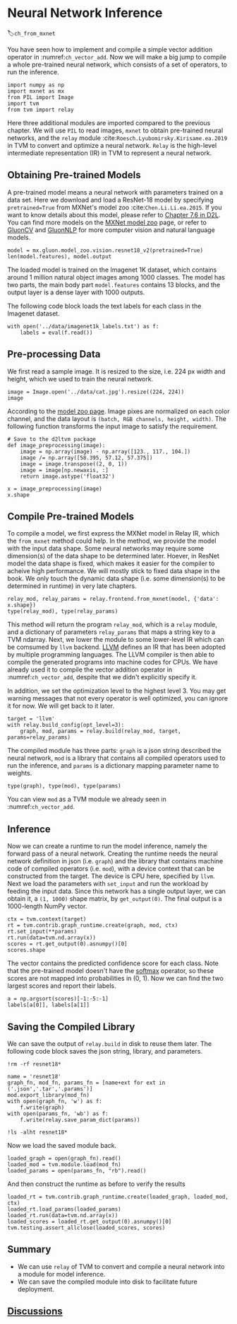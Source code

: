 # Neural Network Inference
:label:`ch_from_mxnet`

You have seen how to implement and compile a simple vector addition operator in :numref:`ch_vector_add`. Now we will make a big jump to compile a whole pre-trained neural network, which consists of a set of operators, to run the inference.

```{.python .input  n=1}
import numpy as np
import mxnet as mx
from PIL import Image
import tvm
from tvm import relay
```

Here three additional modules are imported compared to the previous chapter. We will use `PIL` to read images, `mxnet` to obtain pre-trained neural networks, and the `relay` module :cite:`Roesch.Lyubomirsky.Kirisame.ea.2019` in TVM to convert and optimize a neural network.
`Relay` is the high-level intermediate representation (IR) in TVM to represent a neural network.

## Obtaining Pre-trained Models

A pre-trained model means a neural network with parameters trained on a data set. Here we download and load a ResNet-18 model by specifying `pretrained=True` from MXNet's model zoo :cite:`Chen.Li.Li.ea.2015`. If you want to know details about this model, please refer to [Chapter 7.6 in D2L](http://d2l.ai/chapter_convolutional-modern/resnet.html). You can find more models on the [MXNet model zoo](https://mxnet.apache.org/api/python/docs/api/gluon/model_zoo/index.html) page, or refer to [GluonCV](https://gluon-cv.mxnet.io/model_zoo/index.html) and [GluonNLP](http://gluon-nlp.mxnet.io/model_zoo/index.html) for more computer vision and natural language models.

```{.python .input  n=2}
model = mx.gluon.model_zoo.vision.resnet18_v2(pretrained=True)
len(model.features), model.output
```

The loaded model is trained on the Imagenet 1K dataset, which contains around 1 million natural object images among 1000 classes. The model has two parts, the main body part `model.features` contains 13 blocks, and the output layer is a dense layer with 1000 outputs.

The following code block loads the text labels for each class in the Imagenet dataset.

```{.python .input  n=3}
with open('../data/imagenet1k_labels.txt') as f:
    labels = eval(f.read())
```

## Pre-processing Data

We first read a sample image. It is resized to the size, i.e. 224 px width and height, which we used to train the neural network.

```{.python .input  n=4}
image = Image.open('../data/cat.jpg').resize((224, 224))
image
```

According to the [model zoo page](https://mxnet.apache.org/api/python/docs/api/gluon/model_zoo/index.html). Image pixes are normalized on each color channel, and the data layout is `(batch, RGB channels, height, width)`. The following function transforms the input image to satisfy the requirement.

```{.python .input  n=5}
# Save to the d2ltvm package
def image_preprocessing(image):
    image = np.array(image) - np.array([123., 117., 104.])
    image /= np.array([58.395, 57.12, 57.375])
    image = image.transpose((2, 0, 1))
    image = image[np.newaxis, :]
    return image.astype('float32')

x = image_preprocessing(image)
x.shape
```

## Compile Pre-trained Models

To compile a model, we first express the MXNet model in Relay IR, which the `from_mxnet` method could help.
In the method, we provide the model with the input data shape. Some neural networks may require some dimension(s) of the data shape to be determined later.
Hoever, in ResNet model the data shape is fixed, which makes it easier for the compiler to acheive high performance.
We will mostly stick to fixed data shape in the book. We only touch the dynamic data shape (i.e. some dimension(s) to be determined in runtime) in very late chapters.

```{.python .input  n=6}
relay_mod, relay_params = relay.frontend.from_mxnet(model, {'data': x.shape})
type(relay_mod), type(relay_params)
```

This method will return the program `relay_mod`, which is a `relay` module, and a dictionary of parameters `relay_params` that maps a string key to a TVM ndarray. Next, we lower the module to some lower-level IR which can be comsumed by `llvm` backend. [LLVM](https://en.wikipedia.org/wiki/LLVM) defines an IR that has been adopted by multiple programming languages. The LLVM compiler is then able to compile the generated programs into machine codes for CPUs. We have already used it to compile the vector addition operator in :numref:`ch_vector_add`, despite that we didn't explicitly specify it.

In addition, we set the optimization level to the highest level 3. You may get warning messages that not every operator is well optimized, you can ignore it for now. We will get back to it later.

```{.python .input  n=7}
target = 'llvm'
with relay.build_config(opt_level=3):
    graph, mod, params = relay.build(relay_mod, target, params=relay_params)
```

The compiled module has three parts: `graph` is a json string described the neural network, `mod` is a library that contains all compiled operators used to run the inference, and `params` is a dictionary mapping parameter name to weights.

```{.python .input  n=8}
type(graph), type(mod), type(params)
```

You can view `mod` as a TVM module we already seen in :numref:`ch_vector_add`.

## Inference

Now we can create a runtime to run the model inference, namely the forward pass of a neural network. Creating the runtime needs the neural network definition in json (i.e. `graph`) and the library that contains machine code of compiled operators (i.e. `mod`), with a device context that can be constructed from the target. The device is CPU here, specified by `llvm`. Next we load the parameters with `set_input` and run the workload by feeding the input data. Since this network has a single output layer, we can obtain it, a `(1, 1000)` shape matrix, by `get_output(0)`. The final output is a 1000-length NumPy vector.

```{.python .input  n=9}
ctx = tvm.context(target)
rt = tvm.contrib.graph_runtime.create(graph, mod, ctx)
rt.set_input(**params)
rt.run(data=tvm.nd.array(x))
scores = rt.get_output(0).asnumpy()[0]
scores.shape
```

The vector contains the predicted confidence score for each class. Note that the pre-trained model doesn't have the [softmax](https://en.wikipedia.org/wiki/Softmax_function) operator, so these scores are not mapped into probabilities in (0, 1). Now we can find the two largest scores and report their labels.

```{.python .input  n=10}
a = np.argsort(scores)[-1:-5:-1]
labels[a[0]], labels[a[1]]
```

## Saving the Compiled Library

We can save the output of `relay.build` in disk to reuse them later. The following code block saves the json string, library, and parameters.

```{.python .input  n=11}
!rm -rf resnet18*

name = 'resnet18'
graph_fn, mod_fn, params_fn = [name+ext for ext in ('.json','.tar','.params')]
mod.export_library(mod_fn)
with open(graph_fn, 'w') as f:
    f.write(graph)
with open(params_fn, 'wb') as f:
    f.write(relay.save_param_dict(params))

!ls -alht resnet18*
```

Now we load the saved module back.

```{.python .input  n=12}
loaded_graph = open(graph_fn).read()
loaded_mod = tvm.module.load(mod_fn)
loaded_params = open(params_fn, "rb").read()
```

And then construct the runtime as before to verify the results

```{.python .input  n=13}
loaded_rt = tvm.contrib.graph_runtime.create(loaded_graph, loaded_mod, ctx)
loaded_rt.load_params(loaded_params)
loaded_rt.run(data=tvm.nd.array(x))
loaded_scores = loaded_rt.get_output(0).asnumpy()[0]
tvm.testing.assert_allclose(loaded_scores, scores)
```

## Summary

- We can use `relay` of TVM to convert and compile a neural network into a module for model inference.
- We can save the compiled module into disk to facilitate future deployment.

## [Discussions](https://discuss.tvm.ai/t/getting-started-neural-network-inference/4708)
